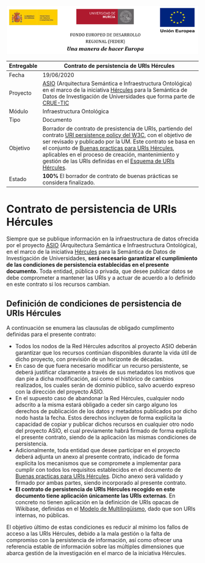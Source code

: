 ![](./images/logos_feder.png)

| Entregable | Contrato de persistencia de URIs Hércules                    |
| ---------- | ------------------------------------------------------------ |
| Fecha      | 19/06/2020                                                   |
| Proyecto   | [ASIO](https://www.um.es/web/hercules/proyectos/asio) (Arquitectura Semántica e Infraestructura Ontológica) en el marco de la iniciativa [Hércules](https://www.um.es/web/hercules/) para la Semántica de Datos de Investigación de Universidades que forma parte de [CRUE-TIC](https://tic.crue.org/hercules/) |
| Módulo     | Infraestructura Ontológica                                   |
| Tipo       | Documento                                                    |
| Objetivo   | Borrador de contrato de presistencia de URIs, partiendo del contrato [URI persistence policy del W3C](https://www.w3.org/Consortium/Persistence), con el objetivo de ser revisado y publicado por la UM. Este contrato se basa en el conjunto de [Buenas practicas para URIs Hércules](./ASIO_Izertis_Contrato_BuenasPracticasParaURIsHercules.md), aplicables en el proceso de creación, mantenimiento y gestión de las URIs definidas en el [Esquema de URIs Hércules](https://github.com/HerculesCRUE/ib-asio-docs-/blob/master/entregables_hito_1/08-Esquema_de_URIs_H%C3%A9rcules/ASIO_Izertis_ArquitecturaDeURIs.md). |
| Estado     | **100%** El borrador de contrato de buenas prácticas se considera finalizado. |



# Contrato de persistencia de URIs Hércules

Siempre que se publique información en la infraestructura de datos ofrecida por el proyecto [ASIO](https://www.um.es/web/hercules/proyectos/asio) (Arquitectura Semántica e Infraestructura Ontológica), en el marco de la iniciativa [Hércules](https://www.um.es/web/hercules/) para la Semántica de Datos de Investigación de Universidades, **será necesario garantizar el cumplimiento de las condiciones de persistencia establecidas en el presente documento.** Toda entidad, pública o privada, que desee publicar datos se debe comprometer a mantener las URIs y a actuar de acuerdo a lo definido en este contrato si los recursos cambian.

## Definición de condiciones de persistencia de URIs Hércules

A continuación se enumera las clausulas de obligado cumplimento definidas para el presente contrato:

- Todos los nodos de la Red Hércules adscritos al proyecto ASIO deberán garantizar que los recursos continúan disponibles durante la vida útil de dicho proyecto, con previsión de un horizonte de décadas.
- En caso de que fuera necesario modificar un recurso persistente, se deberá justificar claramente a través de sus metadatos los motivos que dan pie a dicha modificación, así como el histórico de cambios realizados, los cuales serán de dominio público, salvo acuerdo expreso con la dirección del proyecto ASIO.
- En el supuesto caso de abandonar la Red Hércules, cualquier nodo adscrito a la misma estará obligado a ceder sin cargo alguno los derechos de publicación de los datos y metadatos publicados por dicho nodo hasta la fecha. Estos derechos incluyen de forma explícita la capacidad de copiar y publicar dichos recursos en cualquier otro nodo del proyecto ASIO, el cual previamente habrá firmado de forma explícita el presente contrato, siendo de la aplicación las mismas condiciones de persistencia.
- Adicionalmente, toda entidad que desee participar en el proyecto deberá adjunta un anexo al presente contrato, indicado de forma explícita los mecanismos que se compromete a implementar para cumplir con todos los requisitos establecidos en el documento de [Buenas practicas para URIs Hércules](./ASIO_Izertis_Contrato_BuenasPracticasParaURIsHercules.md). Dicho anexo será validado y firmado por ambas partes, siendo incorporado al presente contrato.
- **El contrato de persistencia de URIs Hércules recogido en este documento tiene aplicación únicamente las URIs externas**.  En concreto no tienen aplicación en la definición de URIs opacas de Wikibase, definidas en el [Modelo de Multilingüismo](https://github.com/HerculesCRUE/ib-asio-docs-/blob/master/entregables_hito_1/04-Modelo_multiling%C3%BCismo/ASIO_Izertis_ModeloMultilinguismo.md), dado que son URIs internas, no públicas.

El objetivo último de estas condiciones es reducir al mínimo los fallos de acceso a las URIs Hércules, debido a la mala gestión o la falta de compromiso con la persistencia de información, así como ofrecer una referencia estable de información sobre las múltiples dimensiones que abarca gestión de la investigación en el marco de la iniciativa Hércules.



